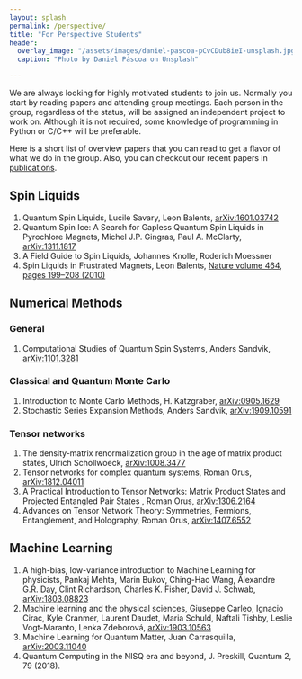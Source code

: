 ```yaml
---
layout: splash
permalink: /perspective/
title: "For Perspective Students"
header:
  overlay_image: "/assets/images/daniel-pascoa-pCvCDub8ieI-unsplash.jpg"
  caption: "Photo by Daniel Páscoa on Unsplash"

---
```


We are always looking for highly motivated students to join us. Normally you
start by reading papers and  attending  group meetings. Each person in the group,
regardless of the status, will be assigned an independent project to work on.
Although it is not required, some knowledge of programming in Python or C/C++
will be preferable.

Here is a short list of overview papers that you can read to get a flavor of what
we do in the group. Also, you can checkout our recent papers in [publications](/publications/).


## Spin Liquids

1. Quantum Spin Liquids, Lucile Savary, Leon Balents, [arXiv:1601.03742](https://arxiv.org/abs/1601.03742)
2. Quantum Spin Ice: A Search for Gapless Quantum Spin Liquids in Pyrochlore Magnets, Michel J.P. Gingras, Paul A. McClarty, [arXiv:1311.1817](https://arxiv.org/abs/1311.1817)
3. A Field Guide to Spin Liquids, Johannes Knolle, Roderich Moessner
4. Spin Liquids in Frustrated Magnets, Leon Balents, [Nature volume 464, pages 199–208 (2010)](https://www.nature.com/articles/nature08917)



## Numerical Methods

### General
1. Computational Studies of Quantum Spin Systems, Anders Sandvik,  [arXiv:1101.3281](https://arxiv.org/abs/1101.3281)

### Classical and Quantum Monte Carlo
1. Introduction to Monte Carlo Methods, H. Katzgraber, [arXiv:0905.1629](https://arxiv.org/abs/0905.1629)
1. Stochastic Series Expansion Methods, Anders Sandvik,  [arXiv:1909.10591](https://arxiv.org/abs/1909.10591)  


### Tensor networks

1. The density-matrix renormalization group in the age of matrix product states, Ulrich Schollwoeck, [arXiv:1008.3477](https://arxiv.org/abs/1008.3477)
2. Tensor networks for complex quantum systems, Roman Orus, [arXiv:1812.04011](https://arxiv.org/abs/1812.04011)
3. A Practical Introduction to Tensor Networks: Matrix Product States and Projected Entangled Pair States , Roman Orus, [arXiv:1306.2164](https://arxiv.org/abs/1306.2164)
4. Advances on Tensor Network Theory: Symmetries, Fermions, Entanglement, and Holography, Roman Orus, [arXiv:1407.6552](https://arxiv.org/abs/1407.6552)


## Machine Learning
1. A high-bias, low-variance introduction to Machine Learning for physicists, Pankaj Mehta, Marin Bukov, Ching-Hao Wang, Alexandre G.R. Day, Clint Richardson, Charles K. Fisher, David J. Schwab,
[arXiv:1803.08823](https://arxiv.org/abs/1803.08823)
2. Machine learning and the physical sciences, Giuseppe Carleo, Ignacio Cirac, Kyle Cranmer, Laurent Daudet, Maria Schuld, Naftali Tishby, Leslie Vogt-Maranto, Lenka Zdeborová,
[arXiv:1903.10563](https://arxiv.org/abs/1903.10563)
3. Machine Learning for Quantum Matter, Juan Carrasquilla, [arXiv:2003.11040](https://arxiv.org/abs/2003.11040)
3. Quantum Computing in the NISQ era and beyond, J. Preskill,  Quantum 2, 79 (2018).  
